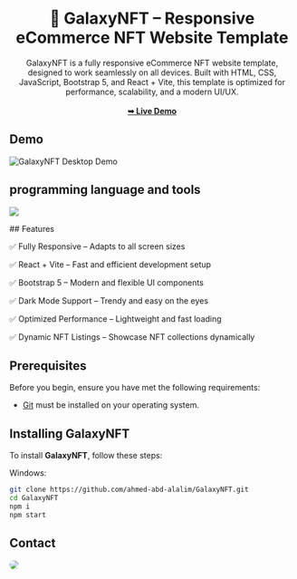 <div align="center">
<h1 align="center">🌌 GalaxyNFT – Responsive eCommerce NFT Website Template</h1>
GalaxyNFT is a fully responsive eCommerce NFT website template, designed to work seamlessly on all devices. Built with HTML, CSS, JavaScript, Bootstrap 5, and React + Vite, this template is optimized for performance, scalability, and a modern UI/UX.
<br />
<br />
<a href="https://galaxynft.pages.dev/"><strong>➥ Live Demo</strong></a>
<br />
</div>

## Demo

![GalaxyNFT Desktop Demo](./website-demo-image/GalaxyNFTPanen.jpg "Desktop Demo")

## programming language and tools

<p>
   <a href="#">
    <img src="https://skillicons.dev/icons?i=html,css,js,bootstrap,react,vscode,ps,&perline=7" />
   </a>
</p>
## Features
<p>✅ Fully Responsive – Adapts to all screen sizes</p>
<p>✅ React + Vite – Fast and efficient development setup</p>
<p>✅ Bootstrap 5 – Modern and flexible UI components</p>
<p>✅ Dark Mode Support – Trendy and easy on the eyes</p>
<p>✅ Optimized Performance – Lightweight and fast loading</p>
<p>✅ Dynamic NFT Listings – Showcase NFT collections dynamically</p>

## Prerequisites

Before you begin, ensure you have met the following requirements:

- [Git](https://git-scm.com/downloads "Download Git") must be installed on your operating system.

## Installing GalaxyNFT

To install **GalaxyNFT**, follow these steps:

Windows:

```bash
git clone https://github.com/ahmed-abd-alalim/GalaxyNFT.git
cd GalaxyNFT
npm i
npm start
```

## Contact

<p align="left">
  <a href="https://www.linkedin.com/in/ahmed-abd-alalim-286768299/" target="_blank"><img src="https://img.shields.io/badge/-LinkedIn-%230077B5?style=for-the-badge&logo=linkedin&logoColor=white" style="border-radius: 30px" target="_blank"></a>
</p>
